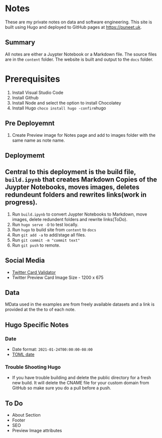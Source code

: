# Notes

These are my private notes on data and software engineering. This site is built using Hugo and deployed to GitHub pages at https://puneet.uk.

## Summary

All notes are either a Juypter Notebook or a Markdown file.  The source files are in the ```content``` folder. The website is built and output to the ```docs``` folder.

# Prerequisites

1. Install Visual Studio Code
2. Install Github
3. Install Node and select the option to install Chocolatey
2. Install Hugo `choco install hugo -confirm`hugo


## Pre Deployemnt

1. Create Preview image for Notes page and add to images folder with the same name as note name.

## Deploymemt

## Central to this deployment is the build file, `build.ipynb` that creates Markdown Copies of the Juypter Notebooks, moves images, deletes redundeunt folders and rewrites links(work in progress).

1. Run `build.ipynb` to convert Juypter Notebooks to Markdown, move images, delete redundent folders and rewrite links(ToDo).
2. Run `hugo serve -D` to test locally.
3. Run `hugo` to build site from `content` to `docs`
4. Run `git add -a` to add/stage all files.
5. Run `git commit -m "commit text"`
6. Run `git push` to remote.

## Social Media
+  [Twitter Card Validator](https://cards-dev.twitter.com/validator)
+ Twitter Preview Card Image Size - 1200 x 675

## Data

MData used in the examples are from freely available datasets and a link is provided at the the to of each note.

## Hugo Specific Notes

### Date

+ Date format: ``` 2021-01-24T00:00:00-08:00 ```
+ [TOML date](https://github.com/toml-lang/toml/blob/master/toml.md#user-content-offset-date-time)

### Trouble Shooting Hugo

+ If you have trouble building and delete the public directory for a fresh new build.  It will delete the CNAME file for your custom domain from GitHub so make sure you do a pull before a push.

## To Do

+ About Section
+ Footer
+ SEO
+ Preview Image attributes
